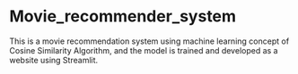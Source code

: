 # Movie_recommender_system
This is a movie recommendation system using machine learning concept of Cosine Similarity Algorithm, and the model is trained and developed as a website using Streamlit.
